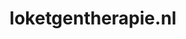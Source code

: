 ---
layout: post
title:  "loketgentherapie.nl"
internal_url:  "/dutchgov/loketgentherapie.nl.html"
categories: dutchgov
---